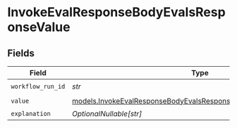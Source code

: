 # InvokeEvalResponseBodyEvalsResponseValue


## Fields

| Field                                                                                                                                          | Type                                                                                                                                           | Required                                                                                                                                       | Description                                                                                                                                    |
| ---------------------------------------------------------------------------------------------------------------------------------------------- | ---------------------------------------------------------------------------------------------------------------------------------------------- | ---------------------------------------------------------------------------------------------------------------------------------------------- | ---------------------------------------------------------------------------------------------------------------------------------------------- |
| `workflow_run_id`                                                                                                                              | *str*                                                                                                                                          | :heavy_check_mark:                                                                                                                             | N/A                                                                                                                                            |
| `value`                                                                                                                                        | [models.InvokeEvalResponseBodyEvalsResponse200ApplicationJSON7Value](../models/invokeevalresponsebodyevalsresponse200applicationjson7value.md) | :heavy_check_mark:                                                                                                                             | N/A                                                                                                                                            |
| `explanation`                                                                                                                                  | *OptionalNullable[str]*                                                                                                                        | :heavy_minus_sign:                                                                                                                             | N/A                                                                                                                                            |